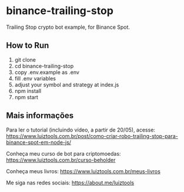 # binance-trailing-stop
Trailing Stop crypto bot example, for Binance Spot.

## How to Run

1. git clone
2. cd binance-trailing-stop
3. copy .env.example as .env
4. fill .env variables
5. adjust your symbol and strategy at index.js
6. npm install
7. npm start

## Mais informações

Para ler o tutorial (incluindo vídeo, a partir de 20/05), acesse: https://www.luiztools.com.br/post/como-criar-robo-trailing-stop-para-binance-spot-em-node-js/

Conheça meu curso de bot para criptomoedas: https://www.luiztools.com.br/curso-beholder

Conheça meus livros: https://www.luiztools.com.br/meus-livros

Me siga nas redes sociais: https://about.me/luiztools
